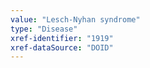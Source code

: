 ```yaml
---
value: "Lesch-Nyhan syndrome"
type: "Disease"
xref-identifier: "1919"
xref-dataSource: "DOID"
---
```

